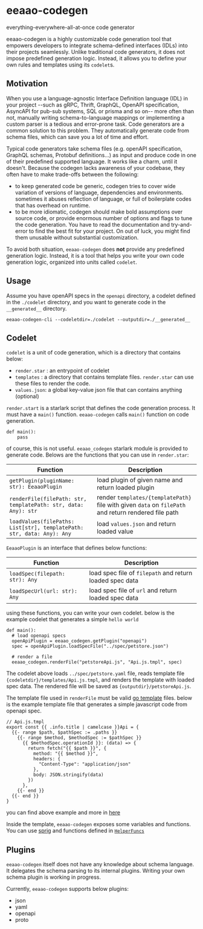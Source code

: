 # eeaao-codegen

everything-everywhere-all-at-once code generator

eeaao-codegen is a highly customizable code generation tool that empowers developers to integrate schema-defined
interfaces (IDLs) into their projects seamlessly. Unlike traditional code generators, it does not impose predefined
generation logic. Instead, it allows you to define your own rules and templates using its `codelet`s.

## Motivation

When you use a language-agnostic Interface Definition language (IDL) in your project --such as gRPC, Thrift, GraphQL,
OpenAPI specification, AsyncAPI for pub-sub systems, SQL or prisma and so on-- more often than not, manually writing
schema-to-language
mappings or implementing a custom parser is a tedious and error-prone task. Code generators are a common solution to
this
problem. They automatically generate code from schema files, which can save you a lot of time and effort.

Typical code generators take schema files (e.g. openAPI specification, GraphQL schemas, Protobuf definitions...) as
input and
produce code in one of their predefined supported language. It works like a charm, until it doesn't. Because the
codegen lacks awareness of your codebase, they often have to make trade-offs between the following:

- to keep generated code be generic, codegen tries to cover wide variation of versions of language, dependencies and
  environments. sometimes it abuses reflection of language, or full of boilerplate codes that has overhead on runtime.
- to be more idiomatic, codegen should make bold assumptions over source code, or provide enormous number of options and
  flags to tune the code generation. You have to read the documentation and try-and-error to find the best fit for
  your project. On out of luck, you might find them unusable without substantial customization.

To avoid both situation, `eeaao-codegen` does **not** provide any predefined generation logic. Instead, it is a tool
that
helps you write your own code generation logic, organized into units called `codelet`.

## Usage

Assume you have openAPI specs in the `openapi` directory, a codelet defined in the `./codelet` directory, and
you want to generate code in the `__generated__` directory.

```
eeaao-codegen-cli --codeletdir=./codelet --outputdir=./__generated__
```

## Codelet

`codelet` is a unit of code generation, which is a directory that contains below:

- `render.star` : an entrypoint of codelet
- `templates` : a directory that contains template files. `render.star` can use these files to render the code.
- `values.json`: a global key-value json file that can contains anything (optional)

`render.start` is a starlark script that defines the code generation process. It must have a `main()` function.
`eeaao-codegen`
calls `main()` function on code generation.

```starlark
def main():
    pass
```

of course, this is not useful. `eeaao_codegen` starlark module is provided to generate code. Belows are the functions
that you can use in `render.star`:

| Function                                                              | Description                                                                                          |
|-----------------------------------------------------------------------|------------------------------------------------------------------------------------------------------|
| `getPlugin(pluginName: str): EeaaoPlugin`                             | load plugin of given name and return loaded plugin                                                   |
| `renderFile(filePath: str, templatePath: str, data: Any): str`        | render `templates/{templatePath}` file with given `data` on `filePath` and return rendered file path |
| `loadValues(filePaths: List[str], templatePath: str, data: Any): Any` | load `values.json` and return loaded value                                                           |

`EeaaoPlugin` is an interface that defines below functions:

| Function                       | Description                                              |
|--------------------------------|----------------------------------------------------------|
| `loadSpec(filepath: str): Any` | load spec file of `filepath` and return loaded spec data |
| `loadSpecUrl(url: str): Any`   | load spec file of `url` and return loaded spec data      |

using these functions, you can write your own codelet. below is the example codelet that generates a simple `hello world`

```starlark
def main():
  # load openapi specs
  openApiPlugin = eeaao_codegen.getPlugin("openapi")
  spec = openApiPlugin.loadSpecFile("../spec/petstore.json")

  # render a file
  eeaao_codegen.renderFile("petstoreApi.js", "Api.js.tmpl", spec)
```

The codelet above loads `../spec/petstore.yaml` file, reads template file
`{codeletdir}/templates/Api.js.tmpl`, and
renders the template with loaded spec data. The rendered file will be saved as `{outputdir}/petstoreApi.js`.

The template file used in `renderFile` must be valid [go template](https://pkg.go.dev/text/template) files. below is the
example template file that generates a simple javascript code from openapi spec.

```gotemplate
// Api.js.tmpl
export const {{ .info.title | camelcase }}Api = {
  {{- range $path, $pathSpec := .paths }}
    {{- range $method, $methodSpec := $pathSpec }}
      {{ $methodSpec.operationId }}: (data) => {
        return fetch("{{ $path }}", {
          method: "{{ $method }}",
          headers: {
            "Content-Type": "application/json"
          },
          body: JSON.stringify(data)
        })
      },
    {{- end }}
  {{- end }}
}

```

you can find above example and more in [here](./example/openapi-v3/js)

Inside the template, `eeaao-codegen` exposes some variables and functions. You can
use [sprig](https://masterminds.github.io/sprig/)
and functions defined in [`HelperFuncs`](https://pkg.go.dev/github.com/palindrom615/eeaao-codegen)

## Plugins

`eeaao-codegen` itself does not have any knowledge about schema language. It delegates the schema parsing to
its internal plugins. Writing your own schema plugin is working in progress.

Currently, `eeaao-codegen` supports below plugins:

- json
- yaml
- openapi
- proto

